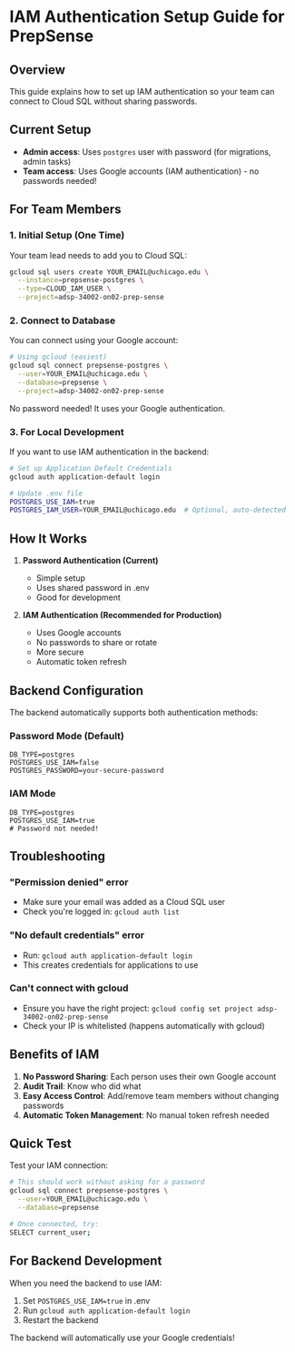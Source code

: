 # IAM Authentication Setup Guide for PrepSense

## Overview

This guide explains how to set up IAM authentication so your team can connect to Cloud SQL without sharing passwords.

## Current Setup

- **Admin access**: Uses `postgres` user with password (for migrations, admin tasks)
- **Team access**: Uses Google accounts (IAM authentication) - no passwords needed!

## For Team Members

### 1. Initial Setup (One Time)

Your team lead needs to add you to Cloud SQL:

```bash
gcloud sql users create YOUR_EMAIL@uchicago.edu \
  --instance=prepsense-postgres \
  --type=CLOUD_IAM_USER \
  --project=adsp-34002-on02-prep-sense
```

### 2. Connect to Database

You can connect using your Google account:

```bash
# Using gcloud (easiest)
gcloud sql connect prepsense-postgres \
  --user=YOUR_EMAIL@uchicago.edu \
  --database=prepsense \
  --project=adsp-34002-on02-prep-sense
```

No password needed! It uses your Google authentication.

### 3. For Local Development

If you want to use IAM authentication in the backend:

```bash
# Set up Application Default Credentials
gcloud auth application-default login

# Update .env file
POSTGRES_USE_IAM=true
POSTGRES_IAM_USER=YOUR_EMAIL@uchicago.edu  # Optional, auto-detected
```

## How It Works

1. **Password Authentication (Current)**
   - Simple setup
   - Uses shared password in .env
   - Good for development

2. **IAM Authentication (Recommended for Production)**
   - Uses Google accounts
   - No passwords to share or rotate
   - More secure
   - Automatic token refresh

## Backend Configuration

The backend automatically supports both authentication methods:

### Password Mode (Default)
```env
DB_TYPE=postgres
POSTGRES_USE_IAM=false
POSTGRES_PASSWORD=your-secure-password
```

### IAM Mode
```env
DB_TYPE=postgres
POSTGRES_USE_IAM=true
# Password not needed!
```

## Troubleshooting

### "Permission denied" error
- Make sure your email was added as a Cloud SQL user
- Check you're logged in: `gcloud auth list`

### "No default credentials" error
- Run: `gcloud auth application-default login`
- This creates credentials for applications to use

### Can't connect with gcloud
- Ensure you have the right project: `gcloud config set project adsp-34002-on02-prep-sense`
- Check your IP is whitelisted (happens automatically with gcloud)

## Benefits of IAM

1. **No Password Sharing**: Each person uses their own Google account
2. **Audit Trail**: Know who did what
3. **Easy Access Control**: Add/remove team members without changing passwords
4. **Automatic Token Management**: No manual token refresh needed

## Quick Test

Test your IAM connection:

```bash
# This should work without asking for a password
gcloud sql connect prepsense-postgres \
  --user=YOUR_EMAIL@uchicago.edu \
  --database=prepsense

# Once connected, try:
SELECT current_user;
```

## For Backend Development

When you need the backend to use IAM:

1. Set `POSTGRES_USE_IAM=true` in .env
2. Run `gcloud auth application-default login`
3. Restart the backend

The backend will automatically use your Google credentials!